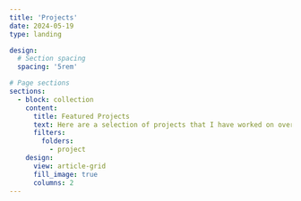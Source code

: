 ```yaml
---
title: 'Projects'
date: 2024-05-19
type: landing

design:
  # Section spacing
  spacing: '5rem'

# Page sections
sections:
  - block: collection
    content:
      title: Featured Projects
      text: Here are a selection of projects that I have worked on over the years.
      filters:
        folders:
          - project
    design:
      view: article-grid
      fill_image: true
      columns: 2
---
```

